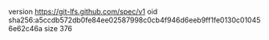 version https://git-lfs.github.com/spec/v1
oid sha256:a5ccdb572db0fe84ee02587998c0cb4f946d6eeb9ff1fe0130c010456e62c46a
size 376
